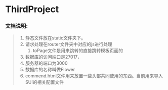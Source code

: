 # ThirdProject

### 文档说明:

> 1. 静态文件放在static文件夹下。
> 2. 请求处理在router文件夹中对应的js进行处理
>    1. toPage文件是用来跳转的直接跳转模板页面的
> 3. 数据库的访问端口是27017，
> 4. 服务器的端口为3000
> 5. 数据库的名称叫做Flower
> 6. commend.html文件用来放置一些头部共同使用的东西。当前用来导入SUI的相关配置文件